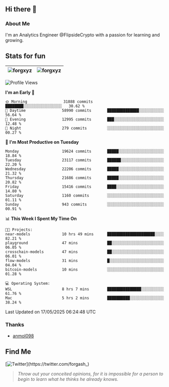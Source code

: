 ## Hi there 👋

### About Me

I'm an Analytics Engineer @FlipsideCrypto with a passion for learning and growing.
  
## Stats for fun

| <img align="center" src="https://github-readme-streak-stats.herokuapp.com/?user=forgxyz&theme=tokyonight" alt="forgxyz" /> | <img align="center" src="https://github-readme-stats.vercel.app/api?username=forgxyz&theme=tokyonight&show_icons=true" alt="forgxyz" /> |
| ------------- |------------- |


<!--START_SECTION:waka-->
![Profile Views](http://img.shields.io/badge/Profile%20Views-0-blue)

**I'm an Early 🐤** 

```text
🌞 Morning                31888 commits       ████████░░░░░░░░░░░░░░░░░   30.62 % 
🌆 Daytime                58990 commits       ██████████████░░░░░░░░░░░   56.64 % 
🌃 Evening                12995 commits       ███░░░░░░░░░░░░░░░░░░░░░░   12.48 % 
🌙 Night                  279 commits         ░░░░░░░░░░░░░░░░░░░░░░░░░   00.27 % 
```
📅 **I'm Most Productive on Tuesday** 

```text
Monday                   19624 commits       █████░░░░░░░░░░░░░░░░░░░░   18.84 % 
Tuesday                  23117 commits       ██████░░░░░░░░░░░░░░░░░░░   22.20 % 
Wednesday                22206 commits       █████░░░░░░░░░░░░░░░░░░░░   21.32 % 
Thursday                 21686 commits       █████░░░░░░░░░░░░░░░░░░░░   20.82 % 
Friday                   15416 commits       ████░░░░░░░░░░░░░░░░░░░░░   14.80 % 
Saturday                 1160 commits        ░░░░░░░░░░░░░░░░░░░░░░░░░   01.11 % 
Sunday                   943 commits         ░░░░░░░░░░░░░░░░░░░░░░░░░   00.91 % 
```


📊 **This Week I Spent My Time On** 

```text
🐱‍💻 Projects: 
near-models              10 hrs 49 mins      █████████████████████░░░░   82.21 % 
playground               47 mins             ██░░░░░░░░░░░░░░░░░░░░░░░   06.05 % 
crosschain-models        47 mins             ██░░░░░░░░░░░░░░░░░░░░░░░   06.01 % 
flow-models              31 mins             █░░░░░░░░░░░░░░░░░░░░░░░░   04.04 % 
bitcoin-models           10 mins             ░░░░░░░░░░░░░░░░░░░░░░░░░   01.28 % 

💻 Operating System: 
WSL                      8 hrs 7 mins        ███████████████░░░░░░░░░░   61.76 % 
Mac                      5 hrs 2 mins        ██████████░░░░░░░░░░░░░░░   38.24 % 
```


 Last Updated on 17/05/2025 06:24:48 UTC
<!--END_SECTION:waka-->

### Thanks
 - [anmol098](https://github.com/anmol098/waka-readme-stats/)
  
## Find Me
[![Twitter](https://img.shields.io/twitter/url/https/twitter.com/forgash_.svg?style=social&label=Follow%20%40forgash_)](https://twitter.com/forgash_)


> *Throw out your conceited opinions, for it is impossible for a person to begin to learn what he thinks he already knows.* 
